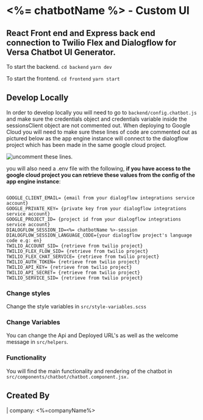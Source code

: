 # <%= chatbotName %> - Custom UI
## React Front end and Express back end connection to Twilio Flex and Dialogflow for Versa Chatbot UI Generator.

To start the backend.
`cd backend`
`yarn dev`

To start the frontend. 
`cd frontend`
`yarn start`

## Develop Locally

In order to develop locally you will need to go to `backend/config.chatbot.js` and make sure the credentials object and credentials variable inside the sessionsClient object are not commented out. When deploying to Google Cloud you will need to make sure these lines of code are commented out as pictured below as the app engine instance will connect to the dialogflow project which has been made in the same google cloud project.  

![uncomment these lines.](./readme-images/uncomment.png "Uncomment these lines")

you will also need a .env file with the following, **if you have access to the google cloud project you can retrieve these values from the config of the app engine instance**: 

```.env

GOOGLE_CLIENT_EMAIL= {email from your dialogflow integrations service account}
GOOGLE_PRIVATE_KEY= {private key from your dialogflow integrations service account}
GOOGLE_PROJECT_ID= {project id from your dialogflow integrations service account}
DIALOGFLOW_SESSION_ID=<%= chatbotName %>-session
DIALOGFLOW_SESSION_LANGUAGE_CODE={your dialogflow project's language code e.g: en}
TWILIO_ACCOUNT_SID= {retrieve from twilio project}
TWILIO_FLEX_FLOW_SID= {retrieve from twilio project}
TWILIO_FLEX_CHAT_SERVICE= {retrieve from twilio project}
TWILIO_AUTH_TOKEN= {retrieve from twilio project}
TWILIO_API_KEY= {retrieve from twilio project}
TWILIO_API_SECRET= {retrieve from twilio project}
TWILIO_SERVICE_SID= {retrieve from twilio project}

```

### Change styles

Change the style variables in `src/style-variables.scss`

### Change Variables

You can change the Api and Deployed URL's as well as the welcome message in `src/helpers`.

### Functionality

You will find the main functionality and rendering of the chatbot in `src/components/chatbot/chatbot.component.jsx.`

## Created By
| company: <%=companyName%>

